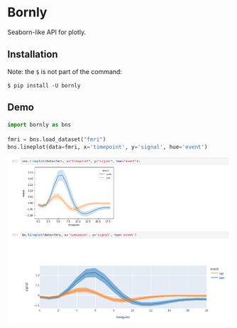 # Bornly

Seaborn-like API for plotly.

## Installation

Note: the `$` is not part of the command:

```console
$ pip install -U bornly
```

## Demo

```python
import bornly as bns

fmri = bns.load_dataset("fmri")
bns.lineplot(data=fmri, x='timepoint', y='signal', hue='event')
```

![](demo.png)
